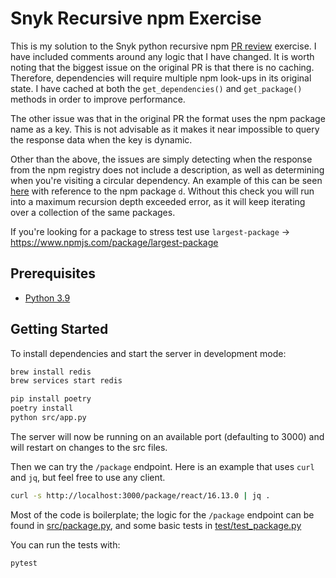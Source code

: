 # Snyk Recursive npm Exercise

This is my solution to the Snyk python recursive npm [PR review](https://github.com/snyk/snyk-code-review-exercise/pull/9) exercise.
I have included comments around any logic that I have changed. It is worth noting that the biggest issue on the original PR is that there is no caching. Therefore, dependencies will require
multiple npm look-ups in its original state. I have cached at both the `get_dependencies()` and `get_package()` methods in order to improve performance.

The other issue was that in the original PR the format uses the npm package name as a key. This is not advisable as it makes it near impossible to
query the response data when the key is dynamic.

Other than the above, the issues are simply detecting when the response from the npm registry does not include a description,
as well as determining when you're visiting a circular dependency. An example of this can be seen [here](https://npm.anvaka.com/#/view/2d/d) with reference to the npm package `d`. Without this check you will run into a maximum recursion depth exceeded error, as it will keep iterating over a collection of the same packages.

If you're looking for a package to stress test use `largest-package` -> https://www.npmjs.com/package/largest-package

## Prerequisites

* [Python 3.9](https://www.python.org/downloads/release/python-399/)

## Getting Started

To install dependencies and start the server in development mode:

```sh
brew install redis
brew services start redis

pip install poetry
poetry install
python src/app.py
```

The server will now be running on an available port (defaulting to 3000) and
will restart on changes to the src files.

Then we can try the `/package` endpoint. Here is an example that uses `curl` and
`jq`, but feel free to use any client.

```sh
curl -s http://localhost:3000/package/react/16.13.0 | jq .
```

Most of the code is boilerplate; the logic for the `/package` endpoint can be
found in [src/package.py](src/package.py), and some basic tests in
[test/test_package.py](test/test_package.py)

You can run the tests with:

```sh
pytest
```
